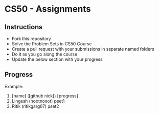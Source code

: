 # CS50 - Assignments

## Instructions

- Fork this repository
- Solve the Problem Sets in CS50 Course
- Create a pull request with your submissions in separate named folders
- Do it as you go along the course
- Update the below section with your progress

## Progress

Example:
1. [name] ([github nick]) [progress]
1. Lingesh (nootnooot) pset1
2. Ritik (ritikgarg07) pset2
